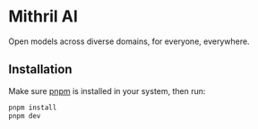 # Mithril AI

Open models across diverse domains, for everyone, everywhere.

## Installation

Make sure [pnpm](https://pnpm.io/installation) is installed in your system, then run:

```bash
pnpm install
pnpm dev
```
